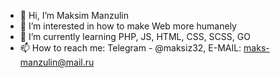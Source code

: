 - 👋 Hi, I’m Maksim Manzulin
- 👀 I’m interested in how to make Web more humanely
- 🌱 I’m currently learning PHP, JS, HTML, CSS, SCSS, GO
- 📫 How to reach me: Telegram - @maksiz32, E-MAIL: maks-manzulin@mail.ru

<!---
maksiz32/maksiz32 is a ✨ special ✨ repository because its `README.md` (this file) appears on your GitHub profile.
You can click the Preview link to take a look at your changes.
--->
